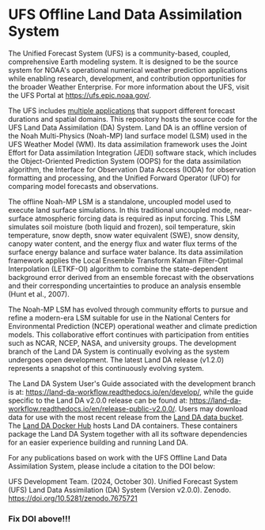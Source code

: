 # UFS Offline Land Data Assimilation System

The Unified Forecast System (UFS) is a community-based, coupled, comprehensive Earth modeling system. It is designed to be the source system for NOAA's operational numerical weather prediction applications while enabling research, development, and contribution opportunities for the broader Weather Enterprise. For more information about the UFS, visit the UFS Portal at https://ufs.epic.noaa.gov/.

The UFS includes [multiple applications](https://ufs.epic.noaa.gov/applications/) that support different forecast durations and spatial domains. This repository hosts the source code for the UFS Land Data Assimilation (DA) System. Land DA is an offline version of the Noah Multi-Physics (Noah-MP) land surface model (LSM) used in the UFS Weather Model (WM). Its data assimilation framework uses the Joint Effort for Data assimilation Integration (JEDI) software stack, which includes the Object-Oriented Prediction System (OOPS) for the data assimilation algorithm, the Interface for Observation Data Access (IODA) for observation formatting and processing, and the Unified Forward Operator (UFO) for comparing model forecasts and observations. 

The offline Noah-MP LSM is a standalone, uncoupled model used to execute land surface simulations. In this traditional uncoupled mode, near-surface atmospheric forcing data is required as input forcing. This LSM simulates soil moisture (both liquid and frozen), soil temperature, skin temperature, snow depth, snow water equivalent (SWE), snow density, canopy water content, and the energy flux and water flux terms of the surface energy balance and surface water balance. Its data assimilation framework applies the Local Ensemble Transform Kalman Filter-Optimal Interpolation (LETKF-OI) algorithm to combine the state-dependent background error derived from an ensemble forecast with the observations and their corresponding uncertainties to produce an analysis ensemble (Hunt et al., 2007).

The Noah-MP LSM has evolved through community efforts to pursue and refine a modern-era LSM suitable for use in the National Centers for Environmental Prediction (NCEP) operational weather and climate prediction models. This collaborative effort continues with participation from entities such as NCAR, NCEP, NASA, and university groups. The development branch of the Land DA System is continually evolving as the system undergoes open development. The latest Land DA release (v1.2.0) represents a snapshot of this continuously evolving system. 

The Land DA System User's Guide associated with the development branch is at: https://land-da-workflow.readthedocs.io/en/develop/, while the guide specific to the Land DA v2.0.0 release can be found at: https://land-da-workflow.readthedocs.io/en/release-public-v2.0.0/. Users may download data for use with the most recent release from the [Land DA data bucket](https://registry.opendata.aws/noaa-ufs-land-da/). The [Land DA Docker Hub](https://hub.docker.com/r/noaaepic/ubuntu22.04-intel21.10-landda) hosts Land DA containers. These containers package the Land DA System together with all its software dependencies for an easier experience building and running Land DA.

For any publications based on work with the UFS Offline Land Data Assimilation System, please include a citation to the DOI below:

UFS Development Team. (2024, October 30). Unified Forecast System (UFS) Land Data Assimilation (DA) System (Version v2.0.0). Zenodo. https://doi.org/10.5281/zenodo.7675721

### Fix DOI above!!!

